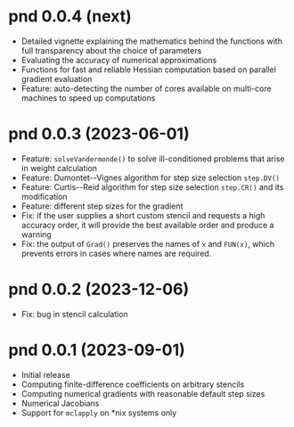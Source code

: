 # pnd 0.0.4 (next)
- Detailed vignette explaining the mathematics behind the functions with full transparency about the choice of parameters
- Evaluating the accuracy of numerical approximations
- Functions for fast and reliable Hessian computation based on parallel gradient evaluation
- Feature: auto-detecting the number of cores available on multi-core machines to speed up computations

# pnd 0.0.3 (2023-06-01)
- Feature: `solveVandermonde()` to solve ill-conditioned problems that arise in weight calculation
- Feature: Dumontet--Vignes algorithm for step size selection `step.DV()`
- Feature: Curtis--Reid algorithm for step size selection `step.CR()` and its modification
- Feature: different step sizes for the gradient
- Fix: if the user supplies a short custom stencil and requests a high accuracy order, it will provide the best available order and produce a warning
- Fix: the output of `Grad()` preserves the names of `x` and `FUN(x)`, which prevents errors in cases where names are required.

# pnd 0.0.2 (2023-12-06)
- Fix: bug in stencil calculation

# pnd 0.0.1 (2023-09-01)
- Initial release
- Computing finite-difference coefficients on arbitrary stencils
- Computing numerical gradients with reasonable default step sizes
- Numerical Jacobians
- Support for `mclapply` on *nix systems only
